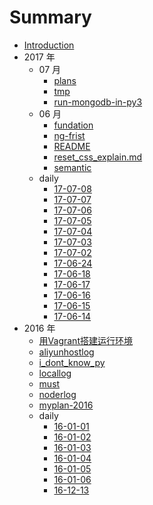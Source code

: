 # Summary

* [Introduction](COVER.md)
* 2017 年
  * 07 月
    - [plans](./2017/07/plans.md)
    - [tmp](./2017/07/tmp.md)
    - [run-mongodb-in-py3](./2017/07/run-mongodb-in-py3.md)
  * 06 月
    - [fundation](./2017/06/fundation.md)
    - [ng-frist](./2017/06/ng-frist.md)
    - [README](./2017/06/README.md)
    - [reset_css_explain.md](./2017/06/reset_css_explain.md)
    - [semantic](./2017/06/semantic.md)
  * daily
    - [17-07-08](./2017/daily/17-07-08.md)
    - [17-07-07](./2017/daily/17-07-07.md)
    - [17-07-06](./2017/daily/17-07-06.md)
    - [17-07-05](./2017/daily/17-07-05.md)
    - [17-07-04](./2017/daily/17-07-04.md)
    - [17-07-03](./2017/daily/17-07-03.md)
    - [17-07-02](./2017/daily/17-07-02.md)
    - [17-06-24](./2017/daily/17-06-24.md)
    - [17-06-18](./2017/daily/17-06-18.md)
    - [17-06-17](./2017/daily/17-06-17.md)
    - [17-06-16](./2017/daily/17-06-16.md)
    - [17-06-15](./2017/daily/17-06-15.md)
    - [17-06-14](./2017/daily/17-06-14.md)
* 2016 年
  - [用Vagrant搭建运行环境](./2016/Build-Environment-by-Vagrant.md)
  - [aliyunhostlog](./2016/aliyunhostlog.md)
  - [i_dont_know_py](./2016/i_dont_know_py.md)
  - [locallog](./2016/locallog.md)
  - [must](./2016/must.md)
  - [noderlog](./2016/noderlog.md)
  - [myplan-2016](./2016/myplan.md)
  * daily
    - [16-01-01](./2016/daily/01-01.md)
    - [16-01-02](./2016/daily/01-02.md)
    - [16-01-03](./2016/daily/01-03.md)
    - [16-01-04](./2016/daily/01-04.md)
    - [16-01-05](./2016/daily/01-05.md)
    - [16-01-06](./2016/daily/01-06.md)
    - [16-12-13](./2016/daily/12-13.md)
